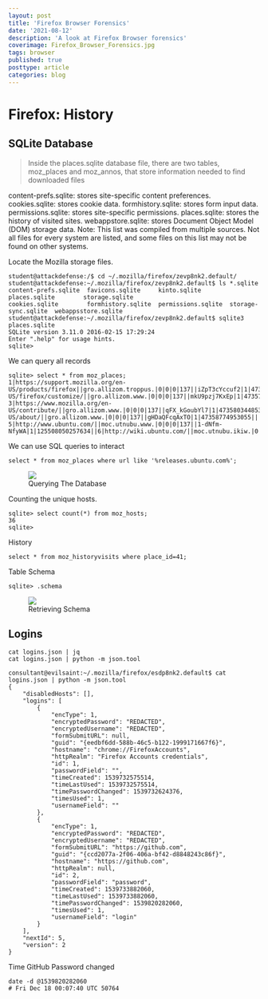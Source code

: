 ```yaml
---
layout: post
title: 'Firefox Browser Forensics'
date: '2021-08-12'
description: 'A look at Firefox Browser forensics'
coverimage: Firefox_Browser_Forensics.jpg
tags: browser
published: true
posttype: article
categories: blog
---
```

# Firefox: History


## SQLite Database

> Inside the places.sqlite database file, there are two tables, moz_places and moz_annos, that store information needed to find downloaded files

content-prefs.sqlite: stores site-specific content preferences.
cookies.sqlite: stores cookie data.
formhistory.sqlite: stores form input data.
permissions.sqlite: stores site-specific permissions.
places.sqlite: stores the history of visited sites.
webappstore.sqlite: stores Document Object Model (DOM) storage data.
Note: This list was compiled from multiple sources. Not all files for every system are listed, and some files on this list may not be found on other systems.


Locate the Mozilla storage files. 
```
student@attackdefense:/$ cd ~/.mozilla/firefox/zevp8nk2.default/
student@attackdefense:~/.mozilla/firefox/zevp8nk2.default$ ls *.sqlite
content-prefs.sqlite  favicons.sqlite     kinto.sqlite        places.sqlite        storage.sqlite
cookies.sqlite        formhistory.sqlite  permissions.sqlite  storage-sync.sqlite  webappsstore.sqlite
student@attackdefense:~/.mozilla/firefox/zevp8nk2.default$ sqlite3 places.sqlite
SQLite version 3.11.0 2016-02-15 17:29:24
Enter ".help" for usage hints.
sqlite>
```

We can query all records
```
sqlite> select * from moz_places;
1|https://support.mozilla.org/en-US/products/firefox||gro.allizom.troppus.|0|0|0|137||iZpT3cYccuf2|1|47357795150914||2|https://www.mozilla.org/en-US/firefox/customize/||gro.allizom.www.|0|0|0|137||mkU9pzj7KxEp|1|47357014640010||
3|https://www.mozilla.org/en-US/contribute/||gro.allizom.www.|0|0|0|137||qFX_kGoubYl7|1|47358034485371||4|https://www.mozilla.org/en-US/about/||gro.allizom.www.|0|0|0|137||gHDaQFcqAxTO|1|47358774953055||
5|http://www.ubuntu.com/||moc.utnubu.www.|0|0|0|137||1-dNfm-NfyWA|1|125508050257634||6|http://wiki.ubuntu.com/||moc.utnubu.ikiw.|0|0|0|137||4Em1q9WFjljD|1|125511519733047||
```

We can use SQL queries to interact
```
select * from moz_places where url like '%releases.ubuntu.com%';
```

<figure class="figure text-center col-xs-12 col-sm-12 col-lg-12"><img src="/static/af6edeb8-15ff-4712-a559-6416ddd859d6.png" class="figure-img img-fluid border border-1 border-dark" alt=" "><figcaption class="figure-caption text-center fw-normal text-dark">Querying The Database</figcaption></figure>

Counting the unique hosts.
```
sqlite> select count(*) from moz_hosts;
36
sqlite>
```

History
```
select * from moz_historyvisits where place_id=41;
```

Table Schema 
```
sqlite> .schema
```

<figure class="figure text-center col-xs-12 col-sm-12 col-lg-12"><img src="/static/6fa64eb7-e269-4b8a-99fa-0a7388cac17c.png" class="figure-img img-fluid border border-1 border-dark" alt=" "><figcaption class="figure-caption text-center fw-normal text-dark">Retrieving Schema</figcaption></figure>



## Logins

```
cat logins.json | jq
cat logins.json | python -m json.tool
```

```
consultant@evilsaint:~/.mozilla/firefox/esdp8nk2.default$ cat logins.json | python -m json.tool
{
    "disabledHosts": [],
    "logins": [
        {
            "encType": 1,
            "encryptedPassword": "REDACTED",
            "encryptedUsername": "REDACTED",
            "formSubmitURL": null,
            "guid": "{eedbf6dd-588b-46c5-b122-1999171667f6}",
            "hostname": "chrome://FirefoxAccounts",
            "httpRealm": "Firefox Accounts credentials",
            "id": 1,
            "passwordField": "",
            "timeCreated": 1539732575514,
            "timeLastUsed": 1539732575514,
            "timePasswordChanged": 1539732624376,
            "timesUsed": 1,
            "usernameField": ""
        },
        {
            "encType": 1,
            "encryptedPassword": "REDACTED",
            "encryptedUsername": "REDACTED",
            "formSubmitURL": "https://github.com",
            "guid": "{ccd2077a-2f06-406a-bf42-d8848243c86f}",
            "hostname": "https://github.com",
            "httpRealm": null,
            "id": 2,
            "passwordField": "password",
            "timeCreated": 1539733882060,
            "timeLastUsed": 1539733882060,
            "timePasswordChanged": 1539820282060,
            "timesUsed": 1,
            "usernameField": "login"
        }
    ],
    "nextId": 5,
    "version": 2
}
```


Time GitHub Password changed
```
date -d @1539820282060
# Fri Dec 18 00:07:40 UTC 50764
```